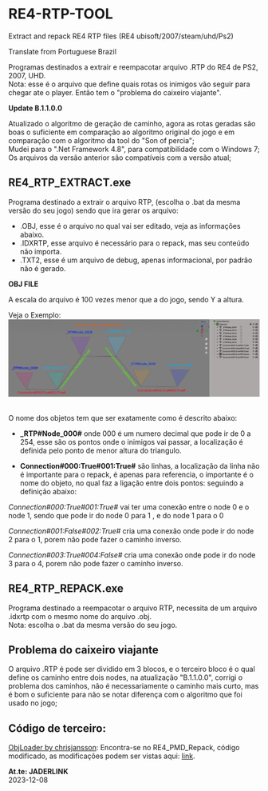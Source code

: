 # RE4-RTP-TOOL
Extract and repack RE4 RTP files (RE4 ubisoft/2007/steam/uhd/Ps2)


Translate from Portuguese Brazil

Programas destinados a extrair e reempacotar arquivo .RTP do RE4 de PS2, 2007, UHD.
<br>Nota: esse é o arquivo que define quais rotas os inimigos vão seguir para chegar ate o player. Então tem o "problema do caixeiro viajante".

**Update B.1.1.0.0**

Atualizado o algoritmo de geração de caminho, agora as rotas geradas são boas o suficiente em comparação ao algoritmo original do jogo e em comparação com o algoritmo da tool do "Son of percia";
<br> Mudei para o ".Net Framework 4.8", para compatibilidade com o Windows 7;
<br> Os arquivos da versão anterior são compatíveis com a versão atual;

## RE4_RTP_EXTRACT.exe

Programa destinado a extrair o arquivo RTP, (escolha o .bat da mesma versão do seu jogo) sendo que ira gerar os arquivo:

* .OBJ, esse é o arquivo no qual vai ser editado, veja as informações abaixo.
* .IDXRTP, esse arquivo é necessário para o repack, mas seu conteúdo não importa.
* .TXT2, esse é um arquivo de debug, apenas informacional, por padrão não é gerado.


**OBJ FILE**

A escala do arquivo é 100 vezes menor que a do jogo, sendo Y a altura.

Veja o Exemplo:
<br>![exemplo](exemplo.png)

<br> O nome dos objetos tem que ser exatamente como é descrito abaixo:

* **_RTP#Node_000#** onde 000 é um numero decimal que pode ir de 0 a 254, esse são os pontos onde o inimigos vai passar, a localização é definida pelo ponto de menor altura do triangulo.

* **Connection#000:True#001:True#** são linhas, a localização da linha não é importante para o repack, é apenas para referencia, o importante é o nome do objeto, no qual faz a ligação entre dois pontos: seguindo a definição abaixo:

*_Connection#000:True#001:True#_* vai ter uma conexão entre o node 0 e o node 1, sendo que pode ir do node 0 para 1 , e do node 1 para o 0

*_Connection#001:False#002:True#_* cria uma conexão onde pode ir do node 2 para o 1, porem não pode fazer o caminho inverso.

*_Connection#003:True#004:False#_* cria uma conexão onde pode ir do node 3 para o 4, porem não pode fazer o caminho inverso.

## RE4_RTP_REPACK.exe

Programa destinado a reempacotar o arquivo RTP, necessita de um arquivo .idxrtp com o mesmo nome do arquivo .obj.
<br> Nota: escolha o .bat da mesma versão do seu jogo.

## Problema do caixeiro viajante

O arquivo .RTP é pode ser dividido em 3 blocos, e o terceiro bloco é o qual define os caminho entre dois nodes, na atualização "B.1.1.0.0", corrigi o problema dos caminhos, não é necessariamente o caminho mais curto, mas é bom o suficiente para não se notar diferença com o algoritmo que foi usado no jogo;


## Código de terceiro:

[ObjLoader by chrisjansson](https://github.com/chrisjansson/ObjLoader):
Encontra-se no RE4_PMD_Repack, código modificado, as modificações podem ser vistas aqui: [link](https://github.com/JADERLINK/ObjLoader).

**At.te: JADERLINK**
<br>2023-12-08
